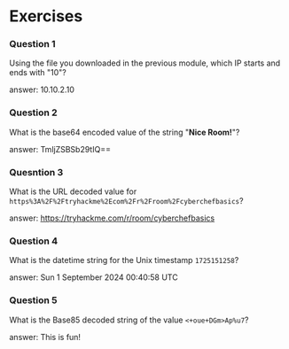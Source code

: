 # Exercises

### Question 1

Using the file you downloaded in the previous module, which IP starts and ends with "10"?

answer: 10.10.2.10

### Question 2

What is the base64 encoded value of the string "**Nice Room!**"?

answer: TmljZSBSb29tIQ==

### Quesntion 3

What is the URL decoded value for `https%3A%2F%2Ftryhackme%2Ecom%2Fr%2Froom%2Fcyberchefbasics`?

answer: https://tryhackme.com/r/room/cyberchefbasics

### Question 4

What is the datetime string for the Unix timestamp `1725151258`?

answer: Sun 1 September 2024 00:40:58 UTC

### Question 5

What is the Base85 decoded string of the value `<+oue+DGm>Ap%u7`?

answer: This is fun!